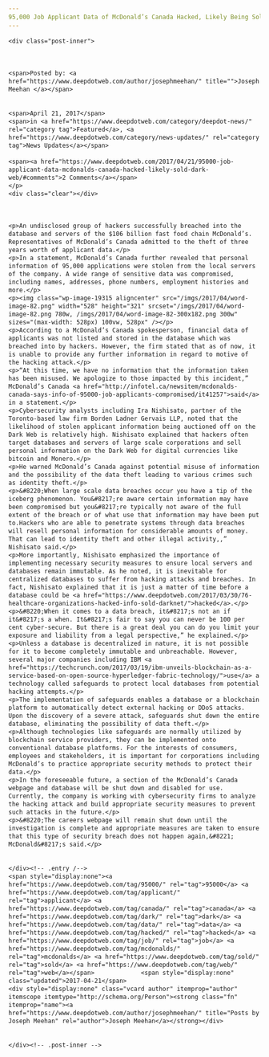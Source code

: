```yaml
---
95,000 Job Applicant Data of McDonald’s Canada Hacked, Likely Being Sold on Dark Web
---
```

<article class="post-listing post-19310 post type-post status-publish format-standard has-post-thumbnail hentry  tag-5133 tag-applicant tag-canada tag-dark tag-data tag-hacked tag-job tag-mcdonalds  tag-web">
    
    <div class="post-inner">
    
    
        
    <span>Posted by: <a href="https://www.deepdotweb.com/author/josephmeehan/" title="">Joseph Meehan </a></span>
    
    
    <span>April 21, 2017</span>
    <span>in <a href="https://www.deepdotweb.com/category/deepdot-news/" rel="category tag">Featured</a>, <a href="https://www.deepdotweb.com/category/news-updates/" rel="category tag">News Updates</a></span>
    
    <span><a href="https://www.deepdotweb.com/2017/04/21/95000-job-applicant-data-mcdonalds-canada-hacked-likely-sold-dark-web/#comments">2 Comments</a></span>
    </p>
    <div class="clear"></div>
    
    
    
    <p>An undisclosed group of hackers successfully breached into the database and servers of the $106 billion fast food chain McDonald’s. Representatives of McDonald’s Canada admitted to the theft of three years worth of applicant data.</p>
    <p>In a statement, McDonald’s Canada further revealed that personal information of 95,000 applications were stolen from the local servers of the company. A wide range of sensitive data was compromised, including names, addresses, phone numbers, employment histories and more.</p>
    <p><img class="wp-image-19315 aligncenter" src="/imgs/2017/04/word-image-82.png" width="528" height="321" srcset="/imgs/2017/04/word-image-82.png 780w, /imgs/2017/04/word-image-82-300x182.png 300w" sizes="(max-width: 528px) 100vw, 528px" /></p>
    <p>According to a McDonald’s Canada spokesperson, financial data of applicants was not listed and stored in the database which was breached into by hackers. However, the firm stated that as of now, it is unable to provide any further information in regard to motive of the hacking attack.</p>
    <p>“At this time, we have no information that the information taken has been misused. We apologize to those impacted by this incident,” McDonald’s Canada <a href="http://infotel.ca/newsitem/mcdonalds-canada-says-info-of-95000-job-applicants-compromised/it41257">said</a> in a statement.</p>
    <p>Cybersecurity analysts including Ira Nishisato, partner of the Toronto-based law firm Borden Ladner Gervais LLP, noted that the likelihood of stolen applicant information being auctioned off on the Dark Web is relatively high. Nishisato explained that hackers often target databases and servers of large scale corporations and sell personal information on the Dark Web for digital currencies like bitcoin and Monero.</p>
    <p>He warned McDonald’s Canada against potential misuse of information and the possibility of the data theft leading to various crimes such as identity theft.</p>
    <p>&#8220;When large scale data breaches occur you have a tip of the iceberg phenomenon. You&#8217;re aware certain information may have been compromised but you&#8217;re typically not aware of the full extent of the breach or of what use that information may have been put to.Hackers who are able to penetrate systems through data breaches will resell personal information for considerable amounts of money. That can lead to identity theft and other illegal activity,,” Nishisato said.</p>
    <p>More importantly, Nishisato emphasized the importance of implementing necessary security measures to ensure local servers and databases remain immutable. As he noted, it is inevitable for centralized databases to suffer from hacking attacks and breaches. In fact, Nishisato explained that it is just a matter of time before a database could be <a href="https://www.deepdotweb.com/2017/03/30/76-healthcare-organizations-hacked-info-sold-darknet/">hacked</a>.</p>
    <p>&#8220;When it comes to a data breach, it&#8217;s not an if it&#8217;s a when. It&#8217;s fair to say you can never be 100 per cent cyber-secure. But there is a great deal you can do you limit your exposure and liability from a legal perspective,” he explained.</p>
    <p>Unless a database is decentralized in nature, it is not possible for it to become completely immutable and unbreachable. However, several major companies including IBM <a href="https://techcrunch.com/2017/03/19/ibm-unveils-blockchain-as-a-service-based-on-open-source-hyperledger-fabric-technology/">use</a> a technology called safeguards to protect local databases from potential hacking attempts.</p>
    <p>The implementation of safeguards enables a database or a blockchain platform to automatically detect external hacking or DDoS attacks. Upon the discovery of a severe attack, safeguards shut down the entire database, eliminating the possibility of data theft.</p>
    <p>Although technologies like safeguards are normally utilized by blockchain service providers, they can be implemented onto conventional database platforms. For the interests of consumers, employees and stakeholders, it is important for corporations including McDonald’s to practice appropriate security methods to protect their data.</p>
    <p>In the foreseeable future, a section of the McDonald’s Canada webpage and database will be shut down and disabled for use. Currently, the company is working with cybersecurity firms to analyze the hacking attack and build appropriate security measures to prevent such attacks in the future.</p>
    <p>&#8220;The careers webpage will remain shut down until the investigation is complete and appropriate measures are taken to ensure that this type of security breach does not happen again,&#8221; McDonald&#8217;s said.</p>
    
    
    </div><!-- .entry /-->
    <span style="display:none"><a href="https://www.deepdotweb.com/tag/95000/" rel="tag">95000</a> <a href="https://www.deepdotweb.com/tag/applicant/" rel="tag">applicant</a> <a href="https://www.deepdotweb.com/tag/canada/" rel="tag">canada</a> <a href="https://www.deepdotweb.com/tag/dark/" rel="tag">dark</a> <a href="https://www.deepdotweb.com/tag/data/" rel="tag">data</a> <a href="https://www.deepdotweb.com/tag/hacked/" rel="tag">hacked</a> <a href="https://www.deepdotweb.com/tag/job/" rel="tag">job</a> <a href="https://www.deepdotweb.com/tag/mcdonalds/" rel="tag">mcdonalds</a> <a href="https://www.deepdotweb.com/tag/sold/" rel="tag">sold</a> <a href="https://www.deepdotweb.com/tag/web/" rel="tag">web</a></span>				<span style="display:none" class="updated">2017-04-21</span>
    <div style="display:none" class="vcard author" itemprop="author" itemscope itemtype="http://schema.org/Person"><strong class="fn" itemprop="name"><a href="https://www.deepdotweb.com/author/josephmeehan/" title="Posts by Joseph Meehan" rel="author">Joseph Meehan</a></strong></div>
    
    
    </div><!-- .post-inner -->
</article><!-- .post-listing -->

